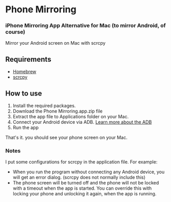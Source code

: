 # Phone Mirroring
### iPhone Mirroring App Alternative for Mac (to mirror Android, of course)
Mirror your Android screen on Mac with scrcpy

## Requirements
- [Homebrew](https://brew.sh/)
- [scrcpy](https://formulae.brew.sh/formula/scrcpy)

## How to use
1. Install the required packages.
2. Download the Phone Mirroring.app.zip file
3. Extract the app file to Applications folder on your Mac.
4. Connect your Android device via ADB. [Learn more about the ADB](https://developer.android.com/tools/adb)
5. Run the app

That's it. you should see your phone screen on your Mac.

### Notes
I put some configurations for scrcpy in the application file. For example:
- When you run the program without connecting any Android device, you will get an error dialog. (scrcpy does not normally include this)
- The phone screen will be turned off and the phone will not be locked with a timeout when the app is started. You can override this with locking your phone and unlocking it again, when the app is running.
